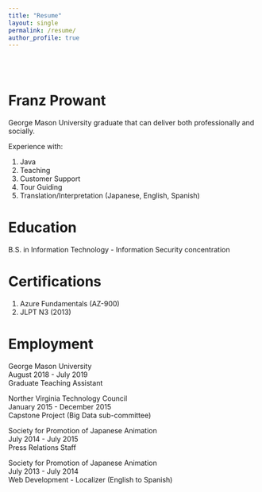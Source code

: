 ```yaml
---
title: "Resume"
layout: single
permalink: /resume/
author_profile: true
---
```

<br><br>

# Franz Prowant
George Mason University graduate that can deliver both professionally and socially.

Experience with:
1. Java
2. Teaching
3. Customer Support
4. Tour Guiding
5. Translation/Interpretation (Japanese, English, Spanish)

# Education
B.S. in Information Technology - Information Security concentration


# Certifications
1. Azure Fundamentals (AZ-900)  
2. JLPT N3 (2013)

# Employment
George Mason University  
August 2018 - July 2019  
Graduate Teaching Assistant


Norther Virginia Technology Council  
January 2015 - December 2015  
Capstone Project (Big Data sub-committee)


Society for Promotion of Japanese Animation  
July 2014 - July 2015  
Press Relations Staff


Society for Promotion of Japanese Animation  
July 2013 - July 2014  
Web Development - Localizer (English to Spanish)
